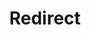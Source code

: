 ﻿---
layout: src/layouts/Redirect.astro
title: Redirect
redirect: https://octopus.com/docs/deployments/databases/mysql-flyway
pubDate:  2023-01-01
navSearch: false
navSitemap: false
navMenu: false
---
